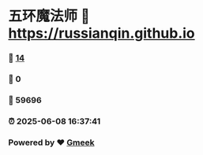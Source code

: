 # 五环魔法师 :link: https://russianqin.github.io 
### :page_facing_up: [14](https://russianqin.github.io/tag.html) 
### :speech_balloon: 0 
### :hibiscus: 59696 
### :alarm_clock: 2025-06-08 16:37:41 
### Powered by :heart: [Gmeek](https://github.com/Meekdai/Gmeek)

